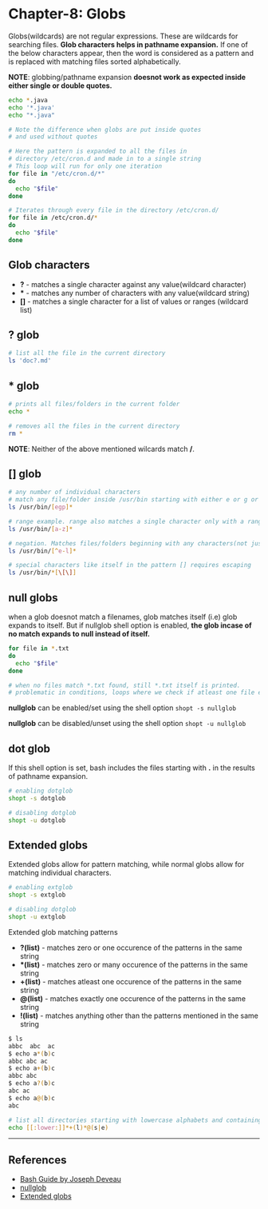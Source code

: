 # Chapter-8: Globs

Globs(wildcards) are not regular expressions. These are wildcards for searching files. **Glob characters helps in pathname expansion.**
If one of the below characters appear, then the word is considered as a pattern and is replaced with matching files sorted alphabetically.

**NOTE**: globbing/pathname expansion **doesnot work as expected inside either single or double quotes.**

```Bash
echo *.java
echo '*.java'
echo "*.java"

# Note the difference when globs are put inside quotes
# and used without quotes

# Here the pattern is expanded to all the files in
# directory /etc/cron.d and made in to a single string
# This loop will run for only one iteration
for file in "/etc/cron.d/*"
do
  echo "$file"
done

# Iterates through every file in the directory /etc/cron.d/
for file in /etc/cron.d/*
do
  echo "$file"
done

```

## Glob characters

* **?** - matches a single character against any value(wildcard character)
* **\*** - matches any number of characters with any value(wildcard string)
* **[]** - matches a single character for a list of values or ranges (wildcard list)

## **?** glob

```Bash
# list all the file in the current directory
ls 'doc?.md'
```

## **\*** glob

```Bash
# prints all files/folders in the current folder
echo *

# removes all the files in the current directory
rm *
```

**NOTE**: Neither of the above mentioned wilcards match **/**.

## **[]** glob

```Bash
# any number of individual characters
# match any file/folder inside /usr/bin starting with either e or g or p followed by any number of characters
ls /usr/bin/[egp]*

# range example. range also matches a single character only with a range of values
ls /usr/bin/[a-z]*

# negation. Matches files/folders beginning with any characters(not just alphabets) other than from e-l.
ls /usr/bin/[^e-l]*

# special characters like itself in the pattern [] requires escaping
ls /usr/bin/*[\[\]]

```

## null globs

when a glob doesnot match a filenames, glob matches itself (i.e) glob expands to itself. But if nullglob shell option is enabled, **the glob incase of no match expands to null instead of itself.**

```Bash
for file in *.txt
do
  echo "$file"
done

# when no files match *.txt found, still *.txt itself is printed.
# problematic in conditions, loops where we check if atleast one file exists.
```

**nullglob** can be enabled/set using the shell option `shopt -s nullglob`

**nullglob** can be disabled/unset using the shell option `shopt -u nullglob`

## dot glob

If this shell option is set, bash includes the files starting with **.** in the results of pathname expansion.

```Bash
# enabling dotglob
shopt -s dotglob

# disabling dotglob
shopt -u dotglob
```

## Extended globs

Extended globs allow for pattern matching, while normal globs allow for matching individual characters.

```Bash
# enabling extglob
shopt -s extglob

# disabling dotglob
shopt -u extglob
```

Extended glob matching patterns

* **?(list)** - matches zero or one occurence of the patterns in the same string
* **\*(list)** - matches zero or many occurence of the patterns in the same string
* **+(list)** - matches atleast one occurence of the patterns in the same string
* **@(list)** - matches exactly one occurence of the patterns in the same string
* **!(list)** - matches anything other than the patterns mentioned in the same string

```Bash
$ ls
abbc  abc  ac
$ echo a*(b)c
abbc abc ac
$ echo a+(b)c
abbc abc
$ echo a?(b)c
abc ac
$ echo a@(b)c
abc

# list all directories starting with lowercase alphabets and containing atleast one "l" in the string and ends with either "s" or "e"
echo [[:lower:]]*+(l)*@(s|e)
```

---

## References

* [Bash Guide by Joseph Deveau](https://www.amazon.in/BASH-Guide-Joseph-DeVeau-ebook/dp/B01F8AZ1LE/ref=sr_1_4?keywords=bash&qid=1564983319&s=digital-text&sr=1-4)
* [nullglob](https://www.cyberciti.biz/faq/bash-shell-check-for-any-mp3-files-in-directory/)
* [Extended globs](https://www.linuxjournal.com/content/bash-extended-globbing)
